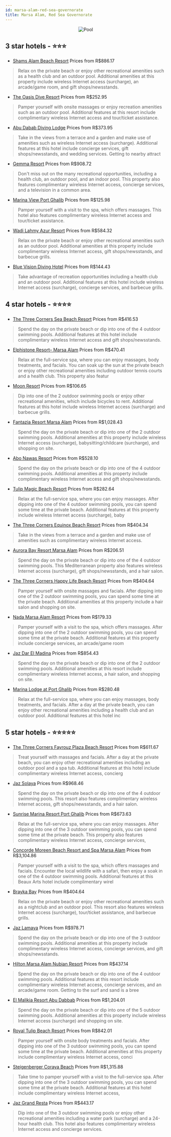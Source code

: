 ```yaml
---
id: marsa-alam-red-sea-governorate
title: Marsa Alam, Red Sea Governorate
---
```


<center><img src="https://i.travelapi.com/hotels/3000000/2270000/2266500/2266461/89dea3ea_z.jpg" alt="Pool" /></center>


##  3 star hotels - ⭐️⭐️⭐️

-    [Shams Alam Beach Resort](https://us.hurb.com/br/hotels/marsa-alam/shams-alam-beach-resort-JNP-JP980203?cmp=18055) Prices from R$886.17
   > Relax on the private beach or enjoy other recreational amenities such as a health club and an outdoor pool. Additional amenities at this property include wireless Internet access (surcharge), an arcade/game room, and gift shops/newsstands.
-    [The Oasis Dive Resort](https://us.hurb.com/br/hotels/marsa-alam/the-oasis-dive-resort-JNP-JP02490P?cmp=18055) Prices from R$252.95
   > Pamper yourself with onsite massages or enjoy recreation amenities such as an outdoor pool. Additional features at this resort include complimentary wireless Internet access and tour/ticket assistance.
-    [Abu Dabab Diving Lodge](https://us.hurb.com/br/hotels/marsa-alam/abu-dabab-diving-lodge-JNP-JP377371?cmp=18055) Prices from R$373.95
   > Take in the views from a terrace and a garden and make use of amenities such as wireless Internet access (surcharge). Additional features at this hotel include concierge services, gift shops/newsstands, and wedding services. Getting to nearby attract
-    [Gemma Resort](https://us.hurb.com/br/hotels/marsa-alam/gemma-resort-JNP-JP561362?cmp=18055) Prices from R$908.72
   > Don't miss out on the many recreational opportunities, including a health club, an outdoor pool, and an indoor pool. This property also features complimentary wireless Internet access, concierge services, and a television in a common area.
-    [Marina View Port Ghalib](https://us.hurb.com/br/hotels/marsa-alam/marina-view-port-ghalib-JNP-JP909243?cmp=18055) Prices from R$125.98
   > Pamper yourself with a visit to the spa, which offers massages. This hotel also features complimentary wireless Internet access and tour/ticket assistance.
-    [Wadi Lahmy Azur Resort](https://us.hurb.com/br/hotels/marsa-alam/wadi-lahmy-azur-resort-JNP-JP385062?cmp=18055) Prices from R$584.32
   > Relax on the private beach or enjoy other recreational amenities such as an outdoor pool. Additional amenities at this property include complimentary wireless Internet access, gift shops/newsstands, and barbecue grills.
-    [Blue Vision Diving Hotel](https://us.hurb.com/br/hotels/marsa-alam/blue-vision-diving-hotel-JNP-JP919180?cmp=18055) Prices from R$144.43
   > Take advantage of recreation opportunities including a health club and an outdoor pool. Additional features at this hotel include wireless Internet access (surcharge), concierge services, and barbecue grills.

##  4 star hotels - ⭐️⭐️⭐️⭐️

-    [The Three Corners Sea Beach Resort](https://us.hurb.com/br/hotels/marsa-alam/the-three-corners-sea-beach-resort-JNP-JP111271?cmp=18055) Prices from R$416.53
   > Spend the day on the private beach or dip into one of the 4 outdoor swimming pools. Additional features at this hotel include complimentary wireless Internet access and gift shops/newsstands.
-    [Elphistone Resort– Marsa Alam](https://us.hurb.com/br/hotels/marsa-alam/elphistone-resort-marsa-alam-JNP-JP711670?cmp=18055) Prices from R$470.41
   > Relax at the full-service spa, where you can enjoy massages, body treatments, and facials. You can soak up the sun at the private beach or enjoy other recreational amenities including outdoor tennis courts and a health club. This property also featur
-    [Moon Resort](https://us.hurb.com/br/hotels/marsa-alam/moon-resort-JNP-JP744010?cmp=18055) Prices from R$106.65
   > Dip into one of the 2 outdoor swimming pools or enjoy other recreational amenities, which include bicycles to rent. Additional features at this hotel include wireless Internet access (surcharge) and barbecue grills.
-    [Fantazia Resort Marsa Alam](https://us.hurb.com/br/hotels/marsa-alam/fantazia-resort-marsa-alam-JNP-JP555038?cmp=18055) Prices from R$1,028.43
   > Spend the day on the private beach or dip into one of the 2 outdoor swimming pools. Additional amenities at this property include wireless Internet access (surcharge), babysitting/childcare (surcharge), and shopping on site.
-    [Abo Nawas Resort](https://us.hurb.com/br/hotels/marsa-alam/abo-nawas-resort-JNP-JP050582?cmp=18055) Prices from R$528.10
   > Spend the day on the private beach or dip into one of the 4 outdoor swimming pools. Additional amenities at this property include complimentary wireless Internet access and gift shops/newsstands.
-    [Tulip Magic Beach Resort](https://us.hurb.com/br/hotels/marsa-alam/tulip-magic-beach-resort-JNP-JP627146?cmp=18055) Prices from R$282.64
   > Relax at the full-service spa, where you can enjoy massages. After dipping into one of the 4 outdoor swimming pools, you can spend some time at the private beach. Additional features at this property include wireless Internet access (surcharge), baby
-    [The Three Corners Equinox Beach Resort](https://us.hurb.com/br/hotels/marsa-alam/the-three-corners-equinox-beach-resort-JNP-JP01447P?cmp=18055) Prices from R$404.34
   > Take in the views from a terrace and a garden and make use of amenities such as complimentary wireless Internet access.
-    [Aurora Bay Resort Marsa Alam](https://us.hurb.com/br/hotels/marsa-alam/aurora-bay-resort-marsa-alam-JNP-JP979942?cmp=18055) Prices from R$206.51
   > Spend the day on the private beach or dip into one of the 4 outdoor swimming pools. This Mediterranean property also features wireless Internet access (surcharge), gift shops/newsstands, and a hair salon.
-    [The Three Corners Happy Life Beach Resort](https://us.hurb.com/br/hotels/marsa-alam/the-three-corners-happy-life-beach-resort-JNP-JP635838?cmp=18055) Prices from R$404.64
   > Pamper yourself with onsite massages and facials. After dipping into one of the 2 outdoor swimming pools, you can spend some time at the private beach. Additional amenities at this property include a hair salon and shopping on site.
-    [Nada Marsa Alam Resort](https://us.hurb.com/br/hotels/marsa-alam/nada-marsa-alam-resort-JNP-JP814768?cmp=18055) Prices from R$179.33
   > Pamper yourself with a visit to the spa, which offers massages. After dipping into one of the 2 outdoor swimming pools, you can spend some time at the private beach. Additional features at this property include concierge services, an arcade/game room
-    [Jaz Dar El Madina](https://us.hurb.com/br/hotels/marsa-alam/jaz-dar-el-madina-JNP-JP265150?cmp=18055) Prices from R$854.43
   > Spend the day on the private beach or dip into one of the 2 outdoor swimming pools. Additional amenities at this resort include complimentary wireless Internet access, a hair salon, and shopping on site.
-    [Marina Lodge at Port Ghalib](https://us.hurb.com/br/hotels/marsa-alam/marina-lodge-at-port-ghalib-JNP-JP870202?cmp=18055) Prices from R$280.48
   > Relax at the full-service spa, where you can enjoy massages, body treatments, and facials. After a day at the private beach, you can enjoy other recreational amenities including a health club and an outdoor pool. Additional features at this hotel inc

##  5 star hotels - ⭐️⭐️⭐️⭐️⭐️

-    [The Three Corners Fayrouz Plaza Beach Resort](https://us.hurb.com/br/hotels/marsa-alam/the-three-corners-fayrouz-plaza-beach-resort-JNP-JP389098?cmp=18055) Prices from R$611.67
   > Treat yourself with massages and facials. After a day at the private beach, you can enjoy other recreational amenities including an outdoor pool and a spa tub. Additional features at this hotel include complimentary wireless Internet access, concierg
-    [Jaz Solaya](https://us.hurb.com/br/hotels/marsa-alam/jaz-solaya-JNP-JP904182?cmp=18055) Prices from R$968.46
   > Spend the day on the private beach or dip into one of the 4 outdoor swimming pools. This resort also features complimentary wireless Internet access, gift shops/newsstands, and a hair salon.
-    [Sunrise Marina Resort Port Ghalib](https://us.hurb.com/br/hotels/marsa-alam/sunrise-marina-resort-port-ghalib-JNP-JP02626R?cmp=18055) Prices from R$673.63
   > Relax at the full-service spa, where you can enjoy massages. After dipping into one of the 3 outdoor swimming pools, you can spend some time at the private beach. This property also features complimentary wireless Internet access, concierge services,
-    [Concorde Moreen Beach Resort and Spa Marsa Alam](https://us.hurb.com/br/hotels/marsa-alam/concorde-moreen-beach-resort-and-spa-marsa-alam-JNP-JP801361?cmp=18055) Prices from R$3,104.86
   > Pamper yourself with a visit to the spa, which offers massages and facials. Encounter the local wildlife with a safari, then enjoy a soak in one of the 4 outdoor swimming pools. Additional features at this Beaux Arts hotel include complimentary wirel
-    [Brayka Bay](https://us.hurb.com/br/hotels/marsa-alam/brayka-bay-JNP-JP059825?cmp=18055) Prices from R$404.64
   > Relax on the private beach or enjoy other recreational amenities such as a nightclub and an outdoor pool. This resort also features wireless Internet access (surcharge), tour/ticket assistance, and barbecue grills.
-    [Jaz Lamaya](https://us.hurb.com/br/hotels/marsa-alam/jaz-lamaya-JNP-JP285936?cmp=18055) Prices from R$978.71
   > Spend the day on the private beach or dip into one of the 3 outdoor swimming pools. Additional amenities at this property include complimentary wireless Internet access, concierge services, and gift shops/newsstands.
-    [Hilton Marsa Alam Nubian Resort](https://us.hurb.com/br/hotels/marsa-alam/hilton-marsa-alam-nubian-resort-JNP-JP308907?cmp=18055) Prices from R$437.14
   > Spend the day on the private beach or dip into one of the 4 outdoor swimming pools. Additional features at this resort include complimentary wireless Internet access, concierge services, and an arcade/game room. Getting to the surf and sand is a bree
-    [El Malikia Resort Abu Dabbab](https://us.hurb.com/br/hotels/marsa-alam/el-malikia-resort-abu-dabbab-JNP-JP153264?cmp=18055) Prices from R$1,204.01
   > Spend the day on the private beach or dip into one of the 5 outdoor swimming pools. Additional amenities at this property include wireless Internet access (surcharge) and shopping on site.
-    [Royal Tulip Beach Resort](https://us.hurb.com/br/hotels/marsa-alam/royal-tulip-beach-resort-JNP-JP02698Q?cmp=18055) Prices from R$842.01
   > Pamper yourself with onsite body treatments and facials. After dipping into one of the 3 outdoor swimming pools, you can spend some time at the private beach. Additional amenities at this property include complimentary wireless Internet access, conci
-    [Steigenberger Coraya Beach](https://us.hurb.com/br/hotels/marsa-alam/steigenberger-coraya-beach-JNP-JP285933?cmp=18055) Prices from R$1,315.88
   > Take time to pamper yourself with a visit to the full-service spa. After dipping into one of the 3 outdoor swimming pools, you can spend some time at the private beach. Additional features at this hotel include complimentary wireless Internet access,
-    [Jaz Grand Resta](https://us.hurb.com/br/hotels/marsa-alam/jaz-grand-resta-JNP-JP258553?cmp=18055) Prices from R$443.17
   > Dip into one of the 3 outdoor swimming pools or enjoy other recreational amenities including a water park (surcharge) and a 24-hour health club. This hotel also features complimentary wireless Internet access and concierge services.
